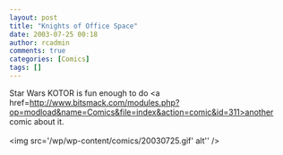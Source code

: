 ```yaml
---
layout: post
title: "Knights of Office Space"
date: 2003-07-25 00:18
author: rcadmin
comments: true
categories: [Comics]
tags: []
---
```

Star Wars KOTOR is fun enough to do <a href=http://www.bitsmack.com/modules.php?op=modload&name=Comics&file=index&action=comic&id=311>another comic</a> about it.<Br><br><!--more--><img src='/wp/wp-content/comics/20030725.gif' alt'' />
